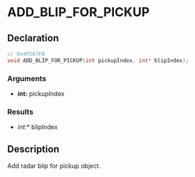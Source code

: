 # ADD_BLIP_FOR_PICKUP

## Declaration
```cpp
// 0x4F567FB
void ADD_BLIP_FOR_PICKUP(int pickupIndex, int* blipIndex);
```

### Arguments
- **int:** pickupIndex

### Results
- **int*:** blipIndex

## Description
Add radar blip for pickup object.